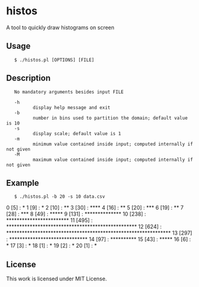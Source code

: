 # histos
A tool to quickly draw histograms on screen

## Usage
       $ ./histos.pl [OPTIONS] [FILE]

## Description
       No mandatory arguments besides input FILE

       -h
              display help message and exit
       -b
              number in bins used to partition the domain; default value is 10
       -s
              display scale; default value is 1
       -m
              minimum value contained inside input; computed internally if not given
       -M
              maximum value contained inside input; computed internally if not given

## Example
       $ ./histos.pl -b 20 -s 10 data.csv
  0 [5]   : *
  1 [9]   : *
  2 [10]  : **
  3 [30]  : ****
  4 [16]  : **
  5 [20]  : ***
  6 [19]  : **
  7 [28]  : ***
  8 [49]  : *****
  9 [131] : **************
 10 [238] : ************************
 11 [495] : **************************************************
 12 [624] : ***************************************************************
 13 [297] : ******************************
 14 [97]  : **********
 15 [43]  : *****
 16 [6]   : *
 17 [3]   : *
 18 [1]   : *
 19 [2]   : *
 20 [1]   : *

## License
This work is licensed under MIT License.
